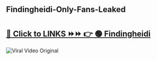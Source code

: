 
 ## Findingheidi-Only-Fans-Leaked

# <h2><a href="https://clipsfans.com/Findingheidi&ref=git">🔗 Click to LINKS ⏩⏩ 👉 🟢 Findingheidi </a></h2>

<a href="https://clipsfans.com/Findingheidi&ref=git" rel="nofollow" data-target="animated-image.originalLink"><img src="https://i.ibb.co.com/xMMVF88/686577567.gif" alt="Viral Video Original" style="max-width: 100%; display: inline-block;" data-target="animated-image.originalImage"></a>
